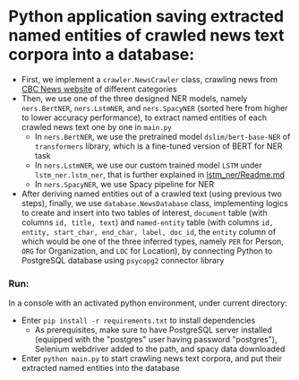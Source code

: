 # Python application saving extracted named entities of crawled news text corpora into a database:

* First, we implement a `crawler.NewsCrawler` class, crawling news from [CBC News website](https://www.cbc.ca/news) of different categories 
* Then, we use one of the three designed NER models, namely `ners.BertNER`, `ners.LstmNER`, and `ners.SpacyNER` (sorted here from higher to lower accuracy performance), to extract named entities of each crawled news text one by one in `main.py`
  * In `ners.BertNER`, we use the pretrained model `dslim/bert-base-NER` of `transformers` library, which is a fine-tuned version of BERT for NER task
  * In `ners.LstmNER`, we use our custom trained model `LSTM` under `lstm_ner.lstm_ner`, that is further explained in [lstm_ner/Readme.md](https://github.com/NajmeHabibi/NER-with-tensorflow/tree/master/lstm_ner#readme)
  * In `ners.SpacyNER`, we use Spacy pipeline for NER
* After deriving named entities out of a crawled text (using previous two steps), finally, we use `database.NewsDatabase` class, implementing logics to create and insert into two tables of interest, 
  `document` table (with columns `id, title, text`) and `named-entity` table (with columns `id, entity, start_char, end_char, label, doc_id`, the `entity` column of which would be one of the three inferred types, namely `PER` for Person, `ORG` for Organization, and `LOC` for Location), 
   by connecting Python to PostgreSQL database using `psycopg2` connector library

### Run:
In a console with an activated python environment, under current directory:
* Enter `pip install -r requirements.txt` to install dependencies
  * As prerequisites, make sure to have PostgreSQL server installed (equipped with the "postgres" user having password "postgres"), Selenium webdriver added to the path, and spacy data downloaded
* Enter `python main.py` to start crawling news text corpora, and put their extracted named entities into the database 